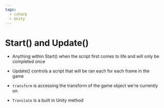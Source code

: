 ```yaml
---
tags:
  - csharp
  - Unity
---
```

# Start() and Update()
* Anything within Start() when the script first comes to life and will only be completed once
* Update() controls a script that will be ran each for each frame in the game

* `transform` is accessing the transform of the game object we're currently on
* `Translate` is a built in Unity method 